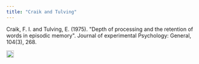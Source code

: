 ```yaml
---
title: "Craik and Tulving"
---
```


Craik,  F.  I.  and  Tulving,  E.  (1975).  "Depth  of  processing  and  the  retention  of  words  in  episodic  memory".  Journal  of  experimental  Psychology:  General,  104(3),  268.

<img src='https://scrapbox.io/api/pages/nishio/en/icon' alt='en.icon' height="19.5"/>